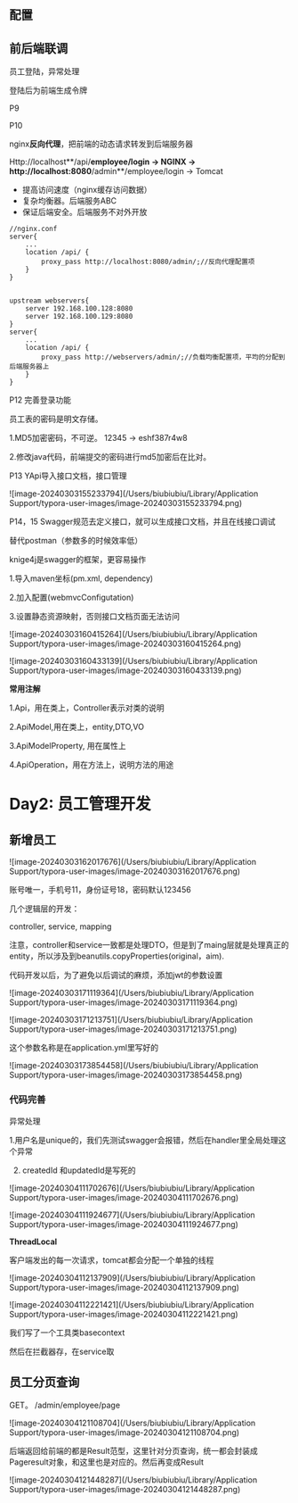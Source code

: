 ## 配置



## 前后端联调

员工登陆，异常处理

登陆后为前端生成令牌

P9



P10 

nginx**反向代理**，把前端的动态请求转发到后端服务器

Http://localhost**/api/**employee/login -> NGINX -> http://localhost:8080**/admin**/employee/login -> Tomcat

* 提高访问速度（nginx缓存访问数据）
* 复杂均衡器。后端服务ABC
* 保证后端安全。后端服务不对外开放

```
//nginx.conf
server{
	...
	location /api/ {
		proxy_pass http://localhost:8080/admin/;//反向代理配置项
	}
}


upstream webservers{
	server 192.168.100.128:8080
	server 192.168.100.129:8080
}
server{
	...
	location /api/ {
		proxy_pass http://webservers/admin/;//负载均衡配置项，平均的分配到后端服务器上
	}
}
```





P12 完善登录功能

员工表的密码是明文存储。

1.MD5加密密码，不可逆。 12345 -> eshf387r4w8

2.修改java代码，前端提交的密码进行md5加密后在比对。





P13 YApi导入接口文档，接口管理

![image-20240303155233794](/Users/biubiubiu/Library/Application Support/typora-user-images/image-20240303155233794.png)



P14，15 Swagger规范去定义接口，就可以生成接口文档，并且在线接口调试

替代postman（参数多的时候效率低）

knige4j是swagger的框架，更容易操作



1.导入maven坐标(pm.xml, dependency)

2.加入配置(webmvcConfigutation)

3.设置静态资源映射，否则接口文档页面无法访问



![image-20240303160415264](/Users/biubiubiu/Library/Application Support/typora-user-images/image-20240303160415264.png)

![image-20240303160433139](/Users/biubiubiu/Library/Application Support/typora-user-images/image-20240303160433139.png)



**常用注解**

1.Api，用在类上，Controller表示对类的说明

2.ApiModel,用在类上，entity,DTO,VO

3.ApiModelProperty, 用在属性上

4.ApiOperation，用在方法上，说明方法的用途





# Day2: 员工管理开发

## 新增员工

![image-20240303162017676](/Users/biubiubiu/Library/Application Support/typora-user-images/image-20240303162017676.png)

账号唯一，手机号11，身份证号18，密码默认123456



几个逻辑层的开发：

controller, service, mapping

注意，controller和service一致都是处理DTO，但是到了maing层就是处理真正的entity，所以涉及到beanutils.copyProperties(original，aim).



代码开发以后，为了避免以后调试的麻烦，添加jwt的参数设置

![image-20240303171119364](/Users/biubiubiu/Library/Application Support/typora-user-images/image-20240303171119364.png)

![image-20240303171213751](/Users/biubiubiu/Library/Application Support/typora-user-images/image-20240303171213751.png)

这个参数名称是在application.yml里写好的

![image-20240303173854458](/Users/biubiubiu/Library/Application Support/typora-user-images/image-20240303173854458.png)



### 代码完善

异常处理

1.用户名是unique的，我们先测试swagger会报错，然后在handler里全局处理这个异常

2. createdId 和updatedId是写死的

![image-20240304111702676](/Users/biubiubiu/Library/Application Support/typora-user-images/image-20240304111702676.png)

![image-20240304111924677](/Users/biubiubiu/Library/Application Support/typora-user-images/image-20240304111924677.png)

**ThreadLocal**

客户端发出的每一次请求，tomcat都会分配一个单独的线程

![image-20240304112137909](/Users/biubiubiu/Library/Application Support/typora-user-images/image-20240304112137909.png)

![image-20240304112221421](/Users/biubiubiu/Library/Application Support/typora-user-images/image-20240304112221421.png)

我们写了一个工具类basecontext

然后在拦截器存，在service取



## 员工分页查询

GET。 /admin/employee/page

![image-20240304121108704](/Users/biubiubiu/Library/Application Support/typora-user-images/image-20240304121108704.png)



后端返回给前端的都是Result范型，这里针对分页查询，统一都会封装成Pageresult对象，和这里也是对应的。然后再变成Result<PageResult>

![image-20240304121448287](/Users/biubiubiu/Library/Application Support/typora-user-images/image-20240304121448287.png)



